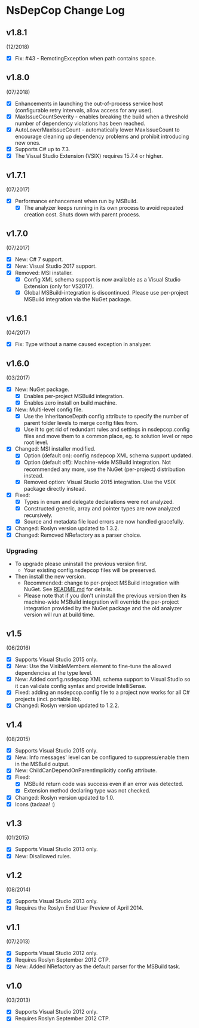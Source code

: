 # NsDepCop Change Log

## v1.8.1
(12/2018)

- [x] Fix: #43 - RemotingException when path contains space.

## v1.8.0
(07/2018)

- [x] Enhancements in launching the out-of-process service host (configurable retry intervals, allow access for any user).
- [x] MaxIssueCountSeverity - enables breaking the build when a threshold number of dependency violations has been reached.
- [x] AutoLowerMaxIssueCount - automatically lower MaxIssueCount to encourage cleaning up dependency problems and prohibit introducing new ones.
- [x] Supports C# up to 7.3.
- [x] The Visual Studio Extension (VSIX) requires 15.7.4 or higher.

## v1.7.1
(07/2017)

- [x] Performance enhancement when run by MSBuild. 
  - [x] The analyzer keeps running in its own process to avoid repeated creation cost. Shuts down with parent process.

## v1.7.0
(07/2017)

- [x] New: C# 7 support.
- [x] New: Visual Studio 2017 support.
- [x] Removed: MSI installer.
  - [x] Config XML schema support is now available as a Visual Studio Extension (only for VS2017).
  - [x] Global MSBuild-integration is discontinued. Please use per-project MSBuild integration via the NuGet package.

## v1.6.1
(04/2017)

- [x] Fix: Type without a name caused exception in analyzer.

## v1.6.0
(03/2017)

- [x] New: NuGet package.
  - [x] Enables per-project MSBuild integration.
  - [x] Enables zero install on build machine.
- [x] New: Multi-level config file.
  - [x] Use the InheritanceDepth config attribute to specify the number of parent folder levels to merge config files from.
  - [x] Use it to get rid of redundant rules and settings in nsdepcop.config files and move them to a common place, eg. to solution level or repo root level.
- [x] Changed: MSI installer modified.
  - [x] Option (default on): config.nsdepcop XML schema support updated.
  - [x] Option (default off): Machine-wide MSBuild integration. Not recommended any more, use the NuGet (per-project) distribution instead.
  - [x] Removed option: Visual Studio 2015 integration. Use the VSIX package directly instead.
- [x] Fixed: 
  - [x] Types in enum and delegate declarations were not analyzed.
  - [x] Constructed generic, array and pointer types are now analyzed recursively.
  - [x] Source and metadata file load errors are now handled gracefully.
- [x] Changed: Roslyn version updated to 1.3.2.
- [x] Changed: Removed NRefactory as a parser choice.

### Upgrading

* To upgrade please uninstall the previous version first. 
  * Your existing config.nsdepcop files will be preserved.
* Then install the new version. 
  * Recommended: change to per-project MSBuild integration with NuGet. See [README.md](README.md) for details.
  * Please note that if you don't uninstall the previous version then its machine-wide MSBuild integration will override the per-project integration provided by the NuGet package and the old analyzer version will run at build time.

## v1.5
(06/2016)

- [x] Supports Visual Studio 2015 only.
- [x] New: Use the VisibleMembers element to fine-tune the allowed dependencies at the type level.
- [x] New: Added config.nsdepcop XML schema support to Visual Studio so it can validate config syntax and provide IntelliSense.
- [x] Fixed: adding an nsdepcop.config file to a project now works for all C# projects (incl. portable lib).
- [x] Changed: Roslyn version updated to 1.2.2.

## v1.4
(08/2015)

- [x] Supports Visual Studio 2015 only.
- [x] New: Info messages' level can be configured to suppress/enable them in the MSBuild output.
- [x] New: ChildCanDependOnParentImplicitly config attribute.
- [x] Fixed:
  - [x] MSBuild return code was success even if an error was detected.
  - [x] Extension method declaring type was not checked.
- [x] Changed: Roslyn version updated to 1.0.
- [x] Icons (tadaaa! :)

## v1.3
(01/2015)

- [x] Supports Visual Studio 2013 only.
- [x] New: Disallowed rules.

## v1.2
(08/2014)

- [x] Supports Visual Studio 2013 only.
- [x] Requires the Roslyn End User Preview of April 2014.

## v1.1
(07/2013)

- [x] Supports Visual Studio 2012 only.
- [x] Requires Roslyn September 2012 CTP. 
- [x] New: Added NRefactory as the default parser for the MSBuild task.

## v1.0
(03/2013)

- [x] Supports Visual Studio 2012 only.
- [x] Requires Roslyn September 2012 CTP. 